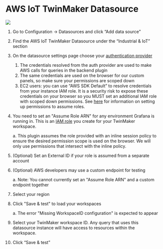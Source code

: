 # AWS IoT TwinMaker Datasource

<img src="https://github.com/grafana/grafana-iot-twinmaker-app/blob/main/docs/DatasourceConfig.png" />

1. Go to Configuration → Datasources and click “Add data source”

2. Find the AWS IoT TwinMaker Datasource under the “Industrial & IoT” section

3. On the datasource settings page choose your [authentication provider](https://grafana.com/docs/grafana/next/datasources/aws-cloudwatch/aws-authentication/)

   1. The credentials resolved from the auth provider are used to make AWS calls for queries in the backend plugin
   2. The same credentials are used on the browser for our custom panels, so make sure your permissions are scoped down
   3. EC2 users: you can use “AWS SDK Default” to resolve credentials from your instance IAM role. It is a security risk to expose these credentials on your browser so you MUST set an additional IAM role with scoped down permissions. See [here](https://docs.aws.amazon.com/STS/latest/APIReference/API_AssumeRole.html) for information on setting up permissions to assume roles.

4. You need to set an "Assume Role ARN" for any environment Grafana is running in. This is an [IAM role](https://docs.aws.amazon.com/iot-twinmaker/latest/guide/dashboard-IAM-role.html) you create for your TwinMaker workspace.

   a. This plugin assumes the role provided with an inline session policy to ensure the desired permission scope is used on the browser. We will only use permissions that intersect with the inline policy.

5. (Optional) Set an External ID if your role is assumed from a separate account

6. (Optional) AWS developers may use a custom endpoint for testing

   a. Note: You cannot currently set an "Assume Role ARN" and a custom endpoint together

7. Select your region

8. Click "Save & test" to load your workspaces

   a. The error "Missing WorkspaceID configuration" is expected to appear

9. Select your TwinMaker workspace ID. Any query that uses this datasource instance will have access to resources within the workspace.

10. Click “Save & test”

